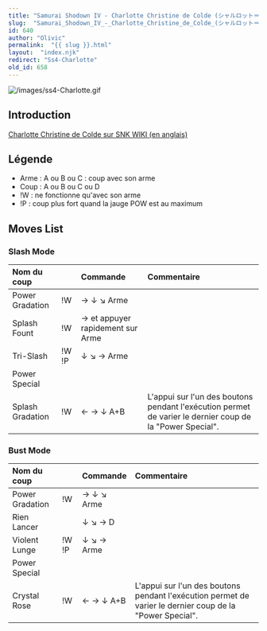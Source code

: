 ```yaml
---
title: "Samurai Shodown IV - Charlotte Christine de Colde (シャルロット＝クリスティーヌ＝ド＝コルデ, Sharurotto Kurisutīnu do Korude)"
slug:  "Samurai_Shodown_IV_-_Charlotte_Christine_de_Colde_(シャルロット＝クリスティーヌ＝ド＝コルデ,_Sharurotto_Kurisutīnu_do_Korude)"
id: 640
author: "Olivic"
permalink:  "{{ slug }}.html"
layout:  "index.njk"
redirect: "Ss4-Charlotte"
old_id: 658
---
```


![](/images/ss4-Charlotte.gif "/images/ss4-Charlotte.gif")

## Introduction

[Charlotte Christine de Colde sur SNK WIKI (en
anglais)](http://snk.wikia.com/wiki/Charlotte)

## Légende

- Arme : A ou B ou C : coup avec son arme
- Coup : A ou B ou C ou D
- !W : ne fonctionne qu'avec son arme
- !P : coup plus fort quand la jauge POW est au maximum

## Moves List

### Slash Mode

| Nom du coup      |       | Commande                         | Commentaire                                                                                              |
|:-----------------|-------|:---------------------------------|:---------------------------------------------------------------------------------------------------------|
| Power Gradation  | !W    | → ↓ ↘ Arme                       |                                                                                                          |
| Splash Fount     | !W    | → et appuyer rapidement sur Arme |                                                                                                          |
| Tri-Slash        | !W !P | ↓ ↘ → Arme                       |                                                                                                          |
| Power Special    |       |                                  |                                                                                                          |
| Splash Gradation | !W    | ← → ↓ A+B                        | L'appui sur l'un des boutons pendant l'exécution permet de varier le dernier coup de la "Power Special". |

### Bust Mode

| Nom du coup     |       | Commande   | Commentaire                                                                                              |
|:----------------|-------|:-----------|:---------------------------------------------------------------------------------------------------------|
| Power Gradation | !W    | → ↓ ↘ Arme |                                                                                                          |
| Rien Lancer     |       | ↓ ↘ → D    |                                                                                                          |
| Violent Lunge   | !W !P | ↓ ↘ → Arme |                                                                                                          |
| Power Special   |       |            |                                                                                                          |
| Crystal Rose    | !W    | ← → ↓ A+B  | L'appui sur l'un des boutons pendant l'exécution permet de varier le dernier coup de la "Power Special". |
